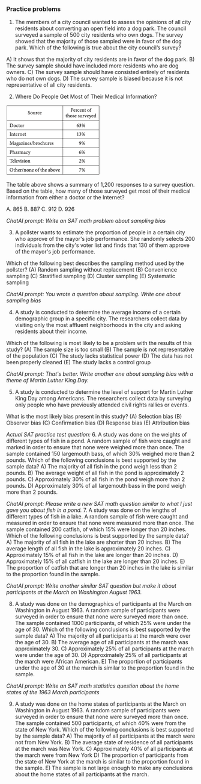 ### Practice problems

1. The members of a city council wanted to assess the opinions of all city residents about converting an open field into a dog park. The council surveyed a sample of 500 city residents who own dogs. The survey showed that the majority of those sampled were in favor of the dog park. Which of the following is true about the city council’s survey?

A) It shows that the majority of city residents are in favor of the dog park.
B) The survey sample should have included more residents who are dog owners.
C) The survey sample should have consisted entirely of residents who do not own dogs.
D) The survey sample is biased because it is not representative of all city residents.

2. Where Do People Get Most of Their Medical Information?

![table](../images/SAT-problem-table.png)

The table above shows a summary of 1,200 responses
to a survey question. Based on the table, how many
of those surveyed get most of their medical
information from either a doctor or the Internet?

A. 865
B. 887
C. 912
D. 926

*ChatAI prompt: Write an SAT math problem about sampling bias*

3. A pollster wants to estimate the proportion of people in a certain city who approve of the mayor's job performance. She randomly selects 200 individuals from the city's voter list and finds that 130 of them approve of the mayor's job performance.

Which of the following best describes the sampling method used by the pollster?
(A) Random sampling without replacement
(B) Convenience sampling
(C) Stratified sampling
(D) Cluster sampling
(E) Systematic sampling

*ChatAI prompt: You wrote a question about sampling. Write one about sampling bias*

4. A study is conducted to determine the average income of a certain demographic group in a specific city. The researchers collect data by visiting only the most affluent neighborhoods in the city and asking residents about their income.

Which of the following is most likely to be a problem with the results of this study?
(A) The sample size is too small
(B) The sample is not representative of the population
(C) The study lacks statistical power
(D) The data has not been properly cleaned
(E) The study lacks a control group

*ChatAI prompt: That's better. Write another one about sampling bias with a theme of Martin Luther King Day.*

5. A study is conducted to determine the level of support for Martin Luther King Day among Americans. The researchers collect data by surveying only people who have previously attended civil rights rallies or events.

What is the most likely bias present in this study?
(A) Selection bias
(B) Observer bias
(C) Confirmation bias
(D) Response bias
(E) Attribution bias

*Actual SAT practice test question:*
6. A study was done on the weights of different types of fish in a pond. A random sample of fish were caught and marked in order to ensure that none were weighed more than once. The sample contained
150 largemouth bass, of which 30% weighed more than 2 pounds. Which of the following conclusions is best supported by the sample data?
A) The majority of all fish in the pond weigh less than 2 pounds.
B) The average weight of all fish in the pond is approximately 2 pounds.
C) Approximately 30% of all fish in the pond weigh more than 2 pounds.
D) Approximately 30% of all largemouth bass in the pond weigh more than 2 pounds.

*ChatAI prompt: Please write a new SAT math question similar to what I just gave you about fish in a pond.*
7. A study was done on the lengths of different types of fish in a lake. A random sample of fish were caught and measured in order to ensure that none were measured more than once. The sample contained 200 catfish, of which 15% were longer than 20 inches. Which of the following conclusions is best supported by the sample data?
A) The majority of all fish in the lake are shorter than 20 inches.
B) The average length of all fish in the lake is approximately 20 inches.
C) Approximately 15% of all fish in the lake are longer than 20 inches.
D) Approximately 15% of all catfish in the lake are longer than 20 inches.
E) The proportion of catfish that are longer than 20 inches in the lake is similar to the proportion found in the sample.

*ChatAI prompt: Write another similar SAT question but make it about participants at the March on Washington August 1963.*

8. A study was done on the demographics of participants at the March on Washington in August 1963. A random sample of participants were surveyed in order to ensure that none were surveyed more than once. The sample contained
1000 participants, of which 25% were under the age of 30. Which of the following conclusions is best supported by the sample data?
A) The majority of all participants at the march were over the age of 30.
B) The average age of all participants at the march was approximately 30.
C) Approximately 25% of all participants at the march were under the age of 30.
D) Approximately 25% of all participants at the march were African American.
E) The proportion of participants under the age of 30 at the march is similar to the proportion found in the sample.

*ChatAI prompt: Write an SAT math statistics question about the home states of the 1963 March participants*

9. A study was done on the home states of participants at the March on Washington in August 1963. A random sample of participants were surveyed in order to ensure that none were surveyed more than once. The sample contained
500 participants, of which 40% were from the state of New York. Which of the following conclusions is best supported by the sample data?
A) The majority of all participants at the march were not from New York.
B) The average state of residence of all participants at the march was New York.
C) Approximately 40% of all participants at the march were from New York
D) The proportion of participants from the state of New York at the march is similar to the proportion found in the sample.
E) The sample is not large enough to make any conclusions about the home states of all participants at the march.
